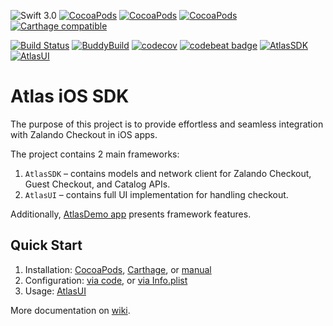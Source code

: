 ![Swift 3.0](https://img.shields.io/badge/Swift-3.0-orange.svg?maxAge=3600)
[![CocoaPods](https://img.shields.io/cocoapods/p/AtlasSDK.svg?maxAge=3600)](http://cocoadocs.org/docsets/AtlasSDK)
[![CocoaPods](https://img.shields.io/cocoapods/v/AtlasSDK.svg?maxAge=3600)](http://cocoadocs.org/docsets/AtlasSDK)
[![CocoaPods](https://img.shields.io/cocoapods/at/AtlasSDK.svg?maxAge=3600)](http://cocoadocs.org/docsets/AtlasSDK)
[![Carthage compatible](https://img.shields.io/badge/Carthage-compatible-4BC51D.svg)](https://github.com/zalando-incubator/atlas-ios/wiki/Installation#carthage)

[![Build Status](https://travis-ci.org/zalando-incubator/atlas-ios.svg?branch=master)](https://travis-ci.org/zalando-incubator/atlas-ios)
[![BuddyBuild](https://dashboard.buddybuild.com/api/statusImage?appID=57a305cb34a9450100595b71&branch=master&build=latest)](https://dashboard.buddybuild.com/apps/57a305cb34a9450100595b71/build/latest)
[![codecov](https://codecov.io/gh/zalando-incubator/atlas-ios/branch/master/graph/badge.svg)](https://codecov.io/gh/zalando-incubator/atlas-ios)
[![codebeat badge](https://codebeat.co/badges/85202868-c550-46c0-9423-f71467f0fabf)](https://codebeat.co/projects/github-com-zalando-incubator-atlas-ios)
[![AtlasSDK](https://img.shields.io/cocoapods/metrics/doc-percent/AtlasSDK.svg?maxAge=3600)](http://cocoadocs.org/docsets/AtlasSDK)
[![AtlasUI](https://img.shields.io/cocoapods/metrics/doc-percent/AtlasUI.svg?maxAge=3600)](http://cocoadocs.org/docsets/AtlasUI)

# Atlas iOS SDK

The purpose of this project is to provide effortless and seamless integration with Zalando Checkout in iOS apps.

The project contains 2 main frameworks:

1. `AtlasSDK` – contains models and network client for Zalando Checkout, Guest Checkout, and Catalog APIs.
2. `AtlasUI` – contains full UI implementation for handling checkout.

Additionally, [AtlasDemo app](https://github.com/zalando-incubator/atlas-ios/wiki/Demo-App) presents framework features.

## Quick Start

1. Installation: [CocoaPods](https://github.com/zalando-incubator/atlas-ios/wiki/Installation#cocoapods), [Carthage](https://github.com/zalando-incubator/atlas-ios/wiki/Installation#carthage), or [manual](https://github.com/zalando-incubator/atlas-ios/wiki/Installation#manual)
2. Configuration: [via code](https://github.com/zalando-incubator/atlas-ios/wiki/Configuration#via-code), or [via Info.plist](https://github.com/zalando-incubator/atlas-ios/wiki/Configuration#via-infoplist)
3. Usage: [AtlasUI](https://github.com/zalando-incubator/atlas-ios/wiki/AtlasUI-usage)

More documentation on [wiki](https://github.com/zalando-incubator/atlas-ios/wiki).
